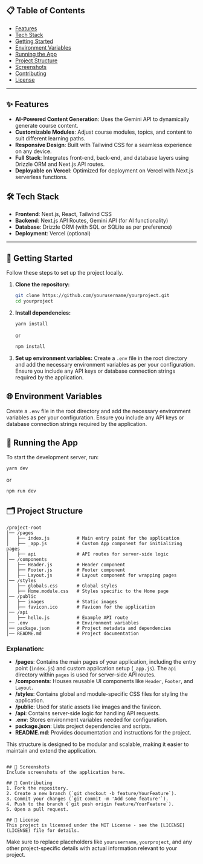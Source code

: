 

## 📋 Table of Contents
- [Features](#-features)
- [Tech Stack](#-tech-stack)
- [Getting Started](#-getting-started)
- [Environment Variables](#-environment-variables)
- [Running the App](#-running-the-app)
- [Project Structure](#-project-structure)
- [Screenshots](#-screenshots)
- [Contributing](#-contributing)
- [License](#-license)

---

## ✨ Features
- **AI-Powered Content Generation**: Uses the Gemini API to dynamically generate course content.
- **Customizable Modules**: Adjust course modules, topics, and content to suit different learning paths.
- **Responsive Design**: Built with Tailwind CSS for a seamless experience on any device.
- **Full Stack**: Integrates front-end, back-end, and database layers using Drizzle ORM and Next.js API routes.
- **Deployable on Vercel**: Optimized for deployment on Vercel with Next.js serverless functions.

## 🛠️ Tech Stack
- **Frontend**: Next.js, React, Tailwind CSS
- **Backend**: Next.js API Routes, Gemini API (for AI functionality)
- **Database**: Drizzle ORM (with SQL or SQLite as per preference)
- **Deployment**: Vercel (optional)

---

## 🚀 Getting Started
Follow these steps to set up the project locally.

1. **Clone the repository:**
   ```bash
   git clone https://github.com/yourusername/yourproject.git
   cd yourproject
   ```

2. **Install dependencies:**
   ```bash
   yarn install
   ```
   or
   ```bash
   npm install
   ```

3. **Set up environment variables:**
   Create a `.env` file in the root directory and add the necessary environment variables as per your configuration. Ensure you include any API keys or database connection strings required by the application.

## 🌐 Environment Variables
Create a `.env` file in the root directory and add the necessary environment variables as per your configuration. Ensure you include any API keys or database connection strings required by the application.

## 🏃 Running the App
To start the development server, run:
```bash
yarn dev
```
or
```bash
npm run dev
```

## 🗂️ Project Structure

```
/project-root
│── /pages
│   ├── index.js          # Main entry point for the application
│   ├── _app.js           # Custom App component for initializing pages
│   ├── api               # API routes for server-side logic
│── /components
│   ├── Header.js         # Header component
│   ├── Footer.js         # Footer component
│   ├── Layout.js         # Layout component for wrapping pages
│── /styles
│   ├── globals.css       # Global styles
│   ├── Home.module.css   # Styles specific to the Home page
│── /public
│   ├── images            # Static images
│   ├── favicon.ico       # Favicon for the application
│── /api
│   ├── hello.js          # Example API route
│── .env                  # Environment variables
│── package.json          # Project metadata and dependencies
│── README.md             # Project documentation
```

### Explanation:
- **/pages**: Contains the main pages of your application, including the entry point (`index.js`) and custom application setup (`_app.js`). The `api` directory within `pages` is used for server-side API routes.
- **/components**: Houses reusable UI components like `Header`, `Footer`, and `Layout`.
- **/styles**: Contains global and module-specific CSS files for styling the application.
- **/public**: Used for static assets like images and the favicon.
- **/api**: Contains server-side logic for handling API requests.
- **.env**: Stores environment variables needed for configuration.
- **package.json**: Lists project dependencies and scripts.
- **README.md**: Provides documentation and instructions for the project.

This structure is designed to be modular and scalable, making it easier to maintain and extend the application.
```

## 📸 Screenshots
Include screenshots of the application here.

## 🤝 Contributing
1. Fork the repository.
2. Create a new branch (`git checkout -b feature/YourFeature`).
3. Commit your changes (`git commit -m 'Add some feature'`).
4. Push to the branch (`git push origin feature/YourFeature`).
5. Open a pull request.

## 📄 License
This project is licensed under the MIT License - see the [LICENSE](LICENSE) file for details.
```

Make sure to replace placeholders like `yourusername`, `yourproject`, and any other project-specific details with actual information relevant to your project.
```